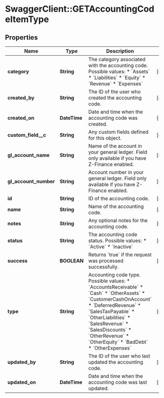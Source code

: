 # SwaggerClient::GETAccountingCodeItemType

## Properties
Name | Type | Description | Notes
------------ | ------------- | ------------- | -------------
**category** | **String** | The category associated with the accounting code.  Possible values: * &#x60;Assets&#x60; * &#x60;Liabilities&#x60; * &#x60;Equity&#x60; * &#x60;Revenue&#x60; * &#x60;Expenses&#x60;  | [optional] 
**created_by** | **String** | The ID of the user who created the accounting code.  | [optional] 
**created_on** | **DateTime** | Date and time when the accounting code was created.  | [optional] 
**custom_field__c** | **String** | Any custom fields defined for this object.  | [optional] 
**gl_account_name** | **String** | Name of the account in your general ledger.  Field only available if you have Z-Finance enabled.  | [optional] 
**gl_account_number** | **String** | Account number in your general ledger.  Field only available if you have Z-Finance enabled.  | [optional] 
**id** | **String** | ID of the accounting code.  | [optional] 
**name** | **String** | Name of the accounting code.  | [optional] 
**notes** | **String** | Any optional notes for the accounting code.  | [optional] 
**status** | **String** | The accounting code status.  Possible values: * &#x60;Active&#x60; * &#x60;Inactive&#x60;  | [optional] 
**success** | **BOOLEAN** | Returns &#x60;true&#x60; if the request was processed successfully.  | [optional] 
**type** | **String** | Accounting code type.  Possible values: * &#x60;AccountsReceivable&#x60; * &#x60;Cash&#x60; * &#x60;OtherAssets&#x60; * &#x60;CustomerCashOnAccount&#x60; * &#x60;DeferredRevenue&#x60; * &#x60;SalesTaxPayable&#x60; * &#x60;OtherLiabilities&#x60; * &#x60;SalesRevenue&#x60; * &#x60;SalesDiscounts&#x60; * &#x60;OtherRevenue&#x60; * &#x60;OtherEquity&#x60; * &#x60;BadDebt&#x60; * &#x60;OtherExpenses&#x60;  | [optional] 
**updated_by** | **String** | The ID of the user who last updated the accounting code.  | [optional] 
**updated_on** | **DateTime** | Date and time when the accounting code was last updated.  | [optional] 


